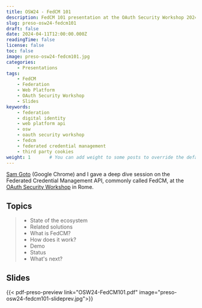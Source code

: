 ```yaml
---
title: OSW24 - FedCM 101
description: FedCM 101 presentation at the OAuth Security Workshop 2024
slug: preso-osw24-fedcm101
draft: false
date: 2024-04-11T12:00:00.000Z
readingTime: false
license: false
toc: false
image: preso-osw24-fedcm101.jpg
categories:
    - Presentations
tags:
    - FedCM
    - Federation
    - Web Platform
    - OAuth Security Workshop
    - Slides
keywords: 
    - federation
    - digital identity
    - web platform api
    - osw
    - oauth security workshop
    - fedcm
    - federated credential management
    - third party cookies
weight: 1       # You can add weight to some posts to override the default sorting (date descending)
---
```


[Sam Goto](https://code.sgo.to/) (Google Chrome) and I gave a deep dive session on the Federated Credential Management API, commonly called FedCM, at the [OAuth Security Workshop](https://oauth.secworkshop.events/osw2024) in Rome.

## Topics

> - State of the ecosystem
> - Related solutions
> - What is FedCM?
> - How does it work?
> - Demo
> - Status
> - What's next?

## Slides

{{< pdf-preso-preview link="OSW24-FedCM101.pdf" image="preso-osw24-fedcm101-slideprev.jpg">}}
